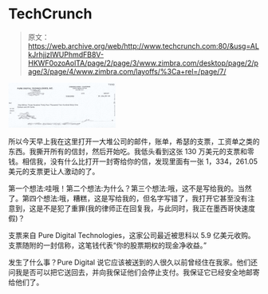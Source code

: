# TechCrunch

> 原文：<https://web.archive.org/web/http://www.techcrunch.com:80/&usg=ALkJrhjjzIWUPhmdFB8V-HKWF0ozoAolTA/page/2/page/3/www.zimbra.com/desktop/page/2/page/3/page/4/www.zimbra.com/layoffs/%3Ca+rel=/page/7/>

[![](img/56a33a88aad3706b7e36a5bec7273a46.png)](https://web.archive.org/web/20090616170744/http://www.techcrunch.com/2009/06/09/pure-digital-thanks-for-the-13-million-check-how-do-i-cash-it/)

所以今天早上我在这里打开一大堆公司的邮件，账单，希瑟的支票，工资单之类的东西。我撕开所有的信封，然后开始吃。我低头看到这张 130 万美元的支票和零钱。相信我，没有什么比打开一封寄给你的信，发现里面有一张 1，334，261.05 美元的支票更让人激动的了。

第一个想法:哇哦！第二个想法:为什么？第三个想法:哦，这不是写给我的。当然了。第四个想法:哦，糟糕，这是写给我的，但名字写错了，我打开它甚至没有注意到，这是不是犯了重罪(我的律师正在回复我，与此同时，我正在墨西哥快速度假)？

支票来自 Pure Digital Technologies，这家公司最近被思科以 5.9 亿美元收购。支票随附的一封信称，这笔钱代表“你的股票期权的现金净收益。”

发生了什么事？Pure Digital 说它应该被送到的人很久以前曾经住在我家。他们还问我是否可以把它送回去，并向我保证他们会停止支付。我保证它已经安全地邮寄给他们了。